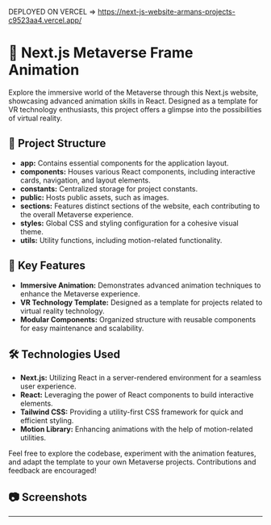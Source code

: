 DEPLOYED ON VERCEL => https://next-js-website-armans-projects-c9523aa4.vercel.app/

# 🚀 Next.js Metaverse Frame Animation

Explore the immersive world of the Metaverse through this Next.js website, showcasing advanced animation skills in React. Designed as a template for VR technology enthusiasts, this project offers a glimpse into the possibilities of virtual reality.

## 📁 Project Structure

- **app:** Contains essential components for the application layout.
- **components:** Houses various React components, including interactive cards, navigation, and layout elements.
- **constants:** Centralized storage for project constants.
- **public:** Hosts public assets, such as images.
- **sections:** Features distinct sections of the website, each contributing to the overall Metaverse experience.
- **styles:** Global CSS and styling configuration for a cohesive visual theme.
- **utils:** Utility functions, including motion-related functionality.

## 🌟 Key Features

- **Immersive Animation:** Demonstrates advanced animation techniques to enhance the Metaverse experience.
- **VR Technology Template:** Designed as a template for projects related to virtual reality technology.
- **Modular Components:** Organized structure with reusable components for easy maintenance and scalability.

## 🛠️ Technologies Used

- **Next.js:** Utilizing React in a server-rendered environment for a seamless user experience.
- **React:** Leveraging the power of React components to build interactive elements.
- **Tailwind CSS:** Providing a utility-first CSS framework for quick and efficient styling.
- **Motion Library:** Enhancing animations with the help of motion-related utilities.

Feel free to explore the codebase, experiment with the animation features, and adapt the template to your own Metaverse projects. Contributions and feedback are encouraged!

## 📷 Screenshots

---


